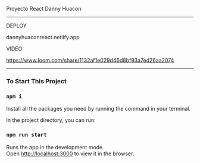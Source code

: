 Proyecto React Danny Huacon

----------------------------------------------------------------------

DEPLOY 

dannyhuaconreact.netlify.app

VIDEO

https://www.loom.com/share/1132af1e029d46d8bf93a7ed26aa2074




---------------------------------------------------------------------------
### To Start This Project

### `npm i`

Install all the packages you need by running the command in your terminal.

In the project directory, you can run:

### `npm run start`

Runs the app in the development mode.\
Open [http://localhost:3000](http://localhost:3000) to view it in the browser.

